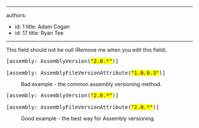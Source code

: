 

---
authors:
  - id: 1
    title: Adam Cogan
  - id: 17
    title: Ryan Tee
---




<span class='intro'> This field should not be null (Remove me when you edit this field). </span>

<dl class="badCode">
<dt><pre>[assembly&#58; AssemblyVersion(<span style="background-color&#58;#ffff00;">&quot;2.0.*&quot;</span>)]<br>
[assembly&#58; AssemblyFileVersionAttribute(<span style="background-color&#58;#ffff00;">&quot;1.0.0.3&quot;</span>)]
</pre>
<dd>Bad example - the common assembly versioning method. </dd></dl>
<dl class="goodCode">
<dt><pre>[assembly&#58; AssemblyVersion(<span style="background-color&#58;#ffff00;">&quot;2.0.*&quot;</span>)]<br>
[assembly&#58; AssemblyFileVersionAttribute(<span style="background-color&#58;#ffff00;">&quot;2.0.*&quot;</span>)]
</pre>
<dd>Good example - the best way for Assembly versioning. </dd></dl>



